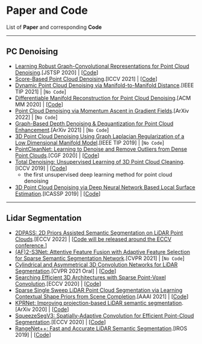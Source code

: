 # Paper and Code

List of **Paper** and corresponding **Code**

<hr />

## PC Denoising

- [Learning Robust Graph-Convolutional Representations for Point Cloud Denoising](https://arxiv.org/abs/2007.02578).[JSTSP 2020] | [[Code](https://github.com/diegovalsesia/GPDNet)]
- [Score-Based Point Cloud Denoising](https://arxiv.org/abs/2107.10981).[ICCV 2021] | [[Code](https://github.com/luost26/score-denoise)]
- [Dynamic Point Cloud Denoising via Manifold-to-Manifold Distance](https://arxiv.org/abs/2003.08355).[IEEE TIP 2021] | [`No Code`]
- [Differentiable Manifold Reconstruction for Point Cloud Denoising](https://arxiv.org/abs/2007.13551).[ACM MM 2020] | [[Code](https://github.com/luost26/DMRDenoise)]
- [Point Cloud Denoising via Momentum Ascent in Gradient Fields](https://arxiv.org/abs/2202.10094).[ArXiv 2022] | [`No Code`]
- [Graph-Based Depth Denoising & Dequantization for Point Cloud Enhancement](https://arxiv.org/abs/2111.04946).[ArXiv 2021] | [`No Code`]
- [3D Point Cloud Denoising Using Graph Laplacian Regularization of a Low Dimensional Manifold Model](https://arxiv.org/abs/1803.07252).[IEEE TIP 2019] | [`No Code`]
- [PointCleanNet: Learning to Denoise and Remove Outliers from Dense Point Clouds](https://arxiv.org/abs/1901.01060).[CGF 2020] | [[Code](https://github.com/mrakotosaon/pointcleannet)]
- [Total Denoising: Unsupervised Learning of 3D Point Cloud Cleaning](https://arxiv.org/abs/1904.07615).[ICCV 2019] | [[Code](https://github.com/phermosilla/TotalDenoising)]
   - the first unsupervised deep learning method for point cloud denoising  
- [3D Point Cloud Denoising via Deep Neural Network Based Local Surface Estimation](https://arxiv.org/abs/1904.04427).[ICASSP 2019] | [[Code](https://github.com/chaojingduan/Neural-Projection)]
<hr />

## Lidar Segmentation

- [2DPASS: 2D Priors Assisted Semantic Segmentation on LiDAR Point Clouds](https://arxiv.org/abs/2207.04397).[ECCV 2022] | [[Code will be released around the ECCV conference.](https://github.com/yanx27/2dpass)]
- [(AF)2-S3Net: Attentive Feature Fusion with Adaptive Feature Selection for Sparse Semantic Segmentation Network](https://arxiv.org/abs/2102.04530).[CVPR 2021] | [`No Code`]
- [Cylindrical and Asymmetrical 3D Convolution Networks for LiDAR Segmentation](https://arxiv.org/abs/2011.10033).[CVPR 2021 Oral] | [[Code](https://github.com/xinge008/Cylinder3D)]
- [Searching Efficient 3D Architectures with Sparse Point-Voxel Convolution](https://arxiv.org/abs/2007.16100).[ECCV 2020] | [[Code](https://github.com/mit-han-lab/spvnas)]
- [Sparse Single Sweep LiDAR Point Cloud Segmentation via Learning Contextual Shape Priors from Scene Completion](https://arxiv.org/abs/2012.03762).[AAAI 2021] | [[Code](https://github.com/yanx27/JS3C-Net)]
- [KPRNet: Improving projection-based LiDAR semantic segmentation](https://arxiv.org/abs/2007.12668v2).[ArXiv 2020] | [[Code](https://github.com/DeyvidKochanov-TomTom/kprnet)]
- [SqueezeSegV3: Spatially-Adaptive Convolution for Efficient Point-Cloud Segmentation](https://arxiv.org/abs/2004.01803v2).[ECCV 2020] | [[Code](https://github.com/chenfengxu714/SqueezeSegV3)]
- [RangeNet++: Fast and Accurate LiDAR Semantic Segmentation](http://www.ipb.uni-bonn.de/wp-content/papercite-data/pdf/milioto2019iros.pdf).[IROS 2019] | [[Code](https://github.com/PRBonn/lidar-bonnetal)]
